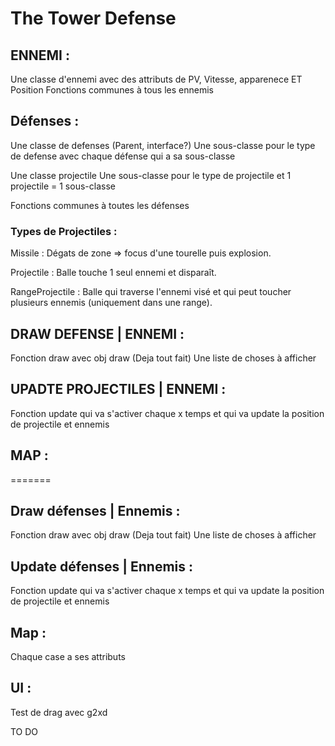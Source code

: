 # The Tower Defense


## ENNEMI :
  Une classe d'ennemi avec des attributs de PV, Vitesse, apparenece ET Position
  Fonctions communes à tous les ennemis

## Défenses :

  Une classe de defenses (Parent, interface?)
    Une sous-classe pour le type de defense avec chaque défense qui a sa sous-classe

  Une classe projectile
    Une sous-classe pour le type de projectile et 1 projectile = 1 sous-classe

  Fonctions communes à toutes les défenses

### Types de Projectiles :

  Missile : Dégats de zone => focus d'une tourelle puis explosion.

  Projectile : Balle touche 1 seul ennemi et disparaît.

  RangeProjectile : Balle qui traverse l'ennemi visé et qui peut toucher plusieurs ennemis (uniquement dans une range).


## DRAW DEFENSE | ENNEMI :

  Fonction draw avec obj draw (Deja tout fait)
  Une liste de choses à afficher

## UPADTE PROJECTILES | ENNEMI :

   Fonction update qui va s'activer chaque x temps et qui va update la position de projectile et ennemis


## MAP :
=======
  
 
## Draw défenses | Ennemis :
 
  Fonction draw avec obj draw (Deja tout fait) 
  Une liste de choses à afficher 
 
## Update défenses | Ennemis  :
 
   Fonction update qui va s'activer chaque x temps et qui va update la position de projectile et ennemis
   
 
## Map :


   Chaque case a ses attributs


## UI :

   Test de drag avec g2xd

   TO DO
